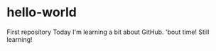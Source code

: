 # hello-world
First repository 
Today I'm learning a bit about GitHub.  'bout time!
Still learning!
